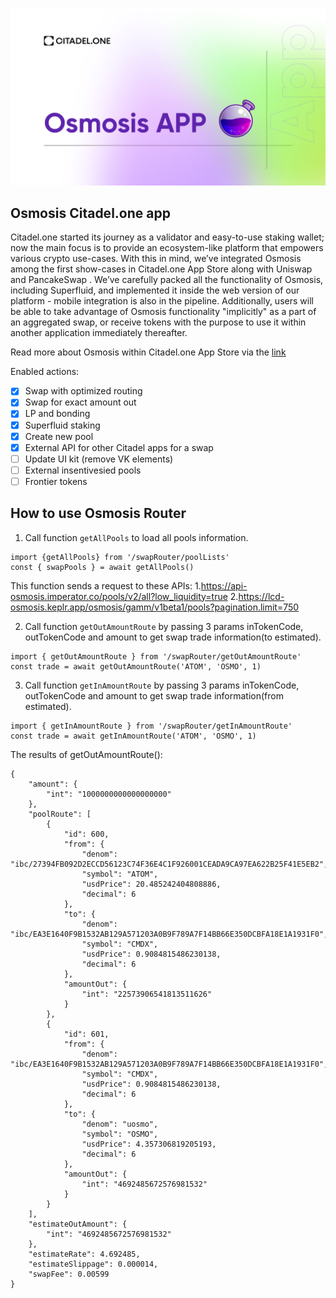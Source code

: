 ![osmosis](https://github.com/BaratMaira/OsmosisLogo/blob/main/OsmosisLogo.png?raw=true)

## Osmosis Citadel.one app
   
   Citadel.one started its journey as a validator and easy-to-use staking wallet; now the main focus is to provide an ecosystem-like platform that empowers various crypto use-cases. With this in mind, we’ve integrated Osmosis among the first show-cases in Citadel.one App Store along with Uniswap and PancakeSwap . We’ve carefully packed all the functionality of Osmosis, including Superfluid, and implemented it inside the web version of our platform - mobile integration is also in the pipeline. Additionally, users will be able to take advantage of Osmosis functionality "implicitly" as a part of an aggregated swap, or receive tokens with the purpose to use it within another application immediately thereafter.
   
   Read more about Osmosis within Citadel.one App Store via the [link]


Enabled actions:
- [x] Swap with optimized routing
- [x] Swap for exact amount out
- [x] LP and bonding
- [x] Superfluid staking
- [x] Create new pool
- [x] External API for other Citadel apps for a swap
- [ ] Update UI kit (remove VK elements)
- [ ] External insentivesied pools
- [ ] Frontier tokens

[//]: #

   [link]: <https://medium.com/citadel-one/how-to-use-osmosis-extension-75fc5b6169e5>
   

## How to use Osmosis Router

1. Call function `getAllPools` to load all pools information.

```
import {getAllPools} from '/swapRouter/poolLists'
const { swapPools } = await getAllPools()
```
This function sends a request to these APIs:
1.https://api-osmosis.imperator.co/pools/v2/all?low_liquidity=true
2.https://lcd-osmosis.keplr.app/osmosis/gamm/v1beta1/pools?pagination.limit=750

2. Call function `getOutAmountRoute` by passing 3 params inTokenCode, outTokenCode and amount to get swap trade information(to estimated).

```
import { getOutAmountRoute } from '/swapRouter/getOutAmountRoute'
const trade = await getOutAmountRoute('ATOM', 'OSMO', 1)
```

3. Call function `getInAmountRoute` by passing 3 params inTokenCode, outTokenCode and amount to get swap trade information(from estimated).

```
import { getInAmountRoute } from '/swapRouter/getInAmountRoute'
const trade = await getInAmountRoute('ATOM', 'OSMO', 1)
```
The results of getOutAmountRoute():
```
{
    "amount": {
        "int": "1000000000000000000"
    },
    "poolRoute": [
        {
            "id": 600,
            "from": {
                "denom": "ibc/27394FB092D2ECCD56123C74F36E4C1F926001CEADA9CA97EA622B25F41E5EB2",
                "symbol": "ATOM",
                "usdPrice": 20.485242404808886,
                "decimal": 6
            },
            "to": {
                "denom": "ibc/EA3E1640F9B1532AB129A571203A0B9F789A7F14BB66E350DCBFA18E1A1931F0",
                "symbol": "CMDX",
                "usdPrice": 0.9084815486230138,
                "decimal": 6
            },
            "amountOut": {
                "int": "22573906541813511626"
            }
        },
        {
            "id": 601,
            "from": {
                "denom": "ibc/EA3E1640F9B1532AB129A571203A0B9F789A7F14BB66E350DCBFA18E1A1931F0",
                "symbol": "CMDX",
                "usdPrice": 0.9084815486230138,
                "decimal": 6
            },
            "to": {
                "denom": "uosmo",
                "symbol": "OSMO",
                "usdPrice": 4.357306819205193,
                "decimal": 6
            },
            "amountOut": {
                "int": "4692485672576981532"
            }
        }
    ],
    "estimateOutAmount": {
        "int": "4692485672576981532"
    },
    "estimateRate": 4.692485,
    "estimateSlippage": 0.000014,
    "swapFee": 0.00599
}
```
